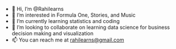 - 👋 Hi, I’m @Rahilearns
- 👀 I’m interested in Formula One, Stories, and Music
- 🌱 I’m currently learning statistics and coding
- 💞️ I’m looking to collaborate on learning data science for business decision making and visualization
- 📫 You can reach me at rahilearns@gmail.com

<!---
Rahilearns/Rahilearns is a ✨ special ✨ repository because its `README.md` (this file) appears on your GitHub profile.
You can click the Preview link to take a look at your changes.
--->
